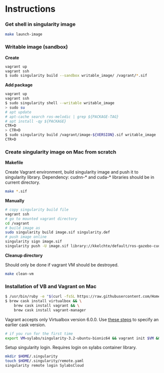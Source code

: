 # Instructions

### Get shell in singularity image

```bash
make launch-image
```

### Writable image (sandbox)

__Create__

```bash
vagrant up
vagrant ssh
$ sudo singularity build --sandbox writable_image/ /vagrant/*.sif
```

__Add package__

```bash
vagrant up
vagrant ssh
$ sudo singularity shell --writable writable_image
> sudo su
# apt update
# apt-cache search ros-melodic | grep ${PACKAGE-TAG}
# apt install -qy ${PACKAGE}
CTR+D
> CTR+D
$ sudo singularity build /vagrant/image-${VERSION}.sif writable_image
CTR+D
```


### Create singularity image on Mac from scratch

__Makefile__

Create Vagrant environment, build singularity image and push it to singularity library.
Dependency: cudnn-* and cuda-* libraries should be in current directory.

```bash
make *.sif
```


__Manually__

```bash
# copy singularity build file 
vagrant ssh
# go to mounted vagrant directory
cd /vagrant
# build image as 
sudo singularity build image.sif singularity.def
# push image online
singularity sign image.sif
singularity push -U image.sif library://kkelchte/default/ros-gazebo-cuda:v0.0.1
```

__Cleanup directory__

Should only be done if vagrant VM should be destroyed.

```bash
make clean-vm
```


### Installation of VB and Vagrant on Mac

```bash
$ /usr/bin/ruby -e "$(curl -fsSL https://raw.githubusercontent.com/Homebrew/install/master/install)"
$ brew cask install virtualbox && \
    brew cask install vagrant && \
    brew cask install vagrant-manager
```

Vagrant accepts only Virtualbox version 6.0.0. Use [these steps](https://zeckli.github.io/en/2016/11/05/use-homebrew-cask-to-downgrad-or-install-en.html) to specify an earlier cask version.  

```bash
# if you run for the first time
export VM=sylabs/singularity-3.2-ubuntu-bionic64 && vagrant init $VM && vagrant up && vagrant ssh
```
Setup singularity login.
Requires login on sylabs container library.
```bash
mkdir $HOME/.singularity
touch $HOME/.singularity/remote.yaml
singularity remote login SylabsCloud
```

